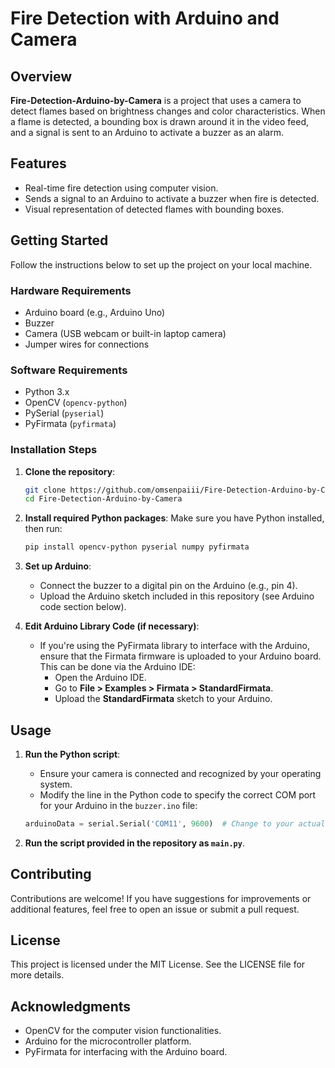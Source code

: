 
# Fire Detection with Arduino and Camera

## Overview

**Fire-Detection-Arduino-by-Camera** is a project that uses a camera to detect flames based on brightness changes and color characteristics. When a flame is detected, a bounding box is drawn around it in the video feed, and a signal is sent to an Arduino to activate a buzzer as an alarm.

## Features

- Real-time fire detection using computer vision.
- Sends a signal to an Arduino to activate a buzzer when fire is detected.
- Visual representation of detected flames with bounding boxes.

## Getting Started

Follow the instructions below to set up the project on your local machine.

### Hardware Requirements

- Arduino board (e.g., Arduino Uno)
- Buzzer
- Camera (USB webcam or built-in laptop camera)
- Jumper wires for connections

### Software Requirements

- Python 3.x
- OpenCV (`opencv-python`)
- PySerial (`pyserial`)
- PyFirmata (`pyfirmata`)

### Installation Steps

1. **Clone the repository**:
   ```bash
   git clone https://github.com/omsenpaiii/Fire-Detection-Arduino-by-Camera.git
   cd Fire-Detection-Arduino-by-Camera
   ```

2. **Install required Python packages**:
   Make sure you have Python installed, then run:
   ```bash
   pip install opencv-python pyserial numpy pyfirmata
   ```

3. **Set up Arduino**:
   - Connect the buzzer to a digital pin on the Arduino (e.g., pin 4).
   - Upload the Arduino sketch included in this repository (see Arduino code section below).

4. **Edit Arduino Library Code (if necessary)**:
   - If you're using the PyFirmata library to interface with the Arduino, ensure that the Firmata firmware is uploaded to your Arduino board. This can be done via the Arduino IDE:
     - Open the Arduino IDE.
     - Go to **File > Examples > Firmata > StandardFirmata**.
     - Upload the **StandardFirmata** sketch to your Arduino.

## Usage

1. **Run the Python script**:
   - Ensure your camera is connected and recognized by your operating system.
   - Modify the line in the Python code to specify the correct COM port for your Arduino in the `buzzer.ino` file:
   ```python
   arduinoData = serial.Serial('COM11', 9600)  # Change to your actual COM port
   ```

2. **Run the script provided in the repository as `main.py`**.

## Contributing

Contributions are welcome! If you have suggestions for improvements or additional features, feel free to open an issue or submit a pull request.

## License

This project is licensed under the MIT License. See the LICENSE file for more details.

## Acknowledgments

- OpenCV for the computer vision functionalities.
- Arduino for the microcontroller platform.
- PyFirmata for interfacing with the Arduino board.
